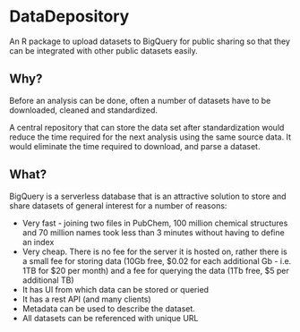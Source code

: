 # DataDepository

An R package to upload datasets to BigQuery for public sharing so that they can be integrated with other public datasets easily.

## Why?

Before an analysis can be done, often a number of datasets have to be downloaded, cleaned and standardized.

A central repository that can store the data set after standardization would reduce the time required for the next analysis using the same source data. It would eliminate the time required to download, and parse a dataset. 

## What?

BigQuery is a serverless database that is an attractive solution to store and share datasets of general interest for a number of reasons:
* Very fast - joining two files in PubChem, 100 million chemical structures and 70 million names took less than 3 minutes without having to define an index
* Very cheap. There is no fee for the server it is hosted on, rather there is a small fee for storing data (10Gb free, $0.02 for each additional Gb - i.e. 1TB for $20 per month) and a fee for querying the data (1Tb free, $5 per additional TB)
* It has UI from which data can be stored or queried
* It has a rest API (and many clients)
* Metadata can be used to describe the dataset.
* All datasets can be referenced with unique URL

